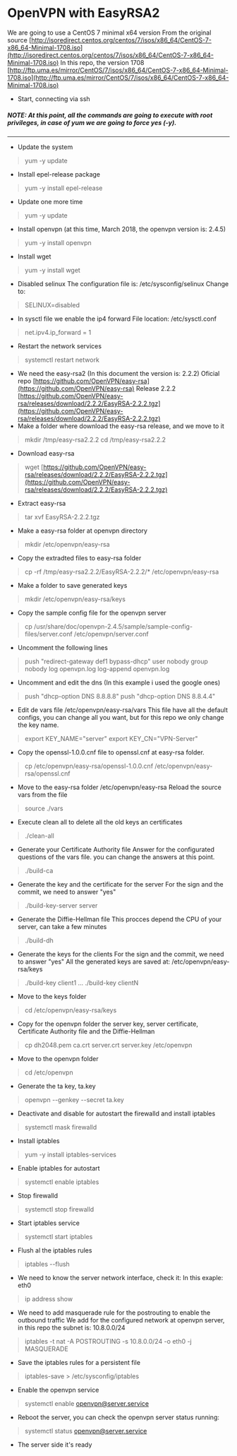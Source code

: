 # OpenVPN with EasyRSA2

We are going to use a CentOS 7 minimal x64 version
From the original source
[http://isoredirect.centos.org/centos/7/isos/x86_64/CentOS-7-x86_64-Minimal-1708.iso](http://isoredirect.centos.org/centos/7/isos/x86_64/CentOS-7-x86_64-Minimal-1708.iso)
In this repo, the version 1708
[http://ftp.uma.es/mirror/CentOS/7/isos/x86_64/CentOS-7-x86_64-Minimal-1708.iso](http://ftp.uma.es/mirror/CentOS/7/isos/x86_64/CentOS-7-x86_64-Minimal-1708.iso)

* Start, connecting via ssh

##### **NOTE:**  At this point, all the commands are going to execute with root privileges, in case of yum we are going to force yes (-y).
----------
* Update the system
> yum -y update
* Install epel-release package
> yum -y install epel-release
* Update one more time
> yum -y update
* Install openvpn (at this time, March 2018, the openvpn version is: 2.4.5)
> yum -y install openvpn
* Install wget
> yum -y install wget
* Disabled selinux
The configuration file is: /etc/sysconfig/selinux
Change to:
> SELINUX=disabled
* In sysctl file we enable the ip4 forward
File location: /etc/sysctl.conf
> net.ipv4.ip_forward = 1
* Restart the network services
> systemctl restart network
* We need the easy-rsa2 (In this document the version is: 2.2.2)
Oficial repo
[https://github.com/OpenVPN/easy-rsa](https://github.com/OpenVPN/easy-rsa)
Release 2.2.2
[https://github.com/OpenVPN/easy-rsa/releases/download/2.2.2/EasyRSA-2.2.2.tgz](https://github.com/OpenVPN/easy-rsa/releases/download/2.2.2/EasyRSA-2.2.2.tgz)
* Make a folder where download the easy-rsa release, and we move to it
> mkdir /tmp/easy-rsa2.2.2
cd /tmp/easy-rsa2.2.2
* Download easy-rsa
> wget  [https://github.com/OpenVPN/easy-rsa/releases/download/2.2.2/EasyRSA-2.2.2.tgz](https://github.com/OpenVPN/easy-rsa/releases/download/2.2.2/EasyRSA-2.2.2.tgz)
* Extract easy-rsa
> tar xvf EasyRSA-2.2.2.tgz
* Make a easy-rsa folder at openvpn directory
> mkdir /etc/openvpn/easy-rsa
* Copy the extradted files to easy-rsa folder
> cp -rf /tmp/easy-rsa2.2.2/EasyRSA-2.2.2/* /etc/openvpn/easy-rsa
* Make a folder to save generated keys
> mkdir /etc/openvpn/easy-rsa/keys
* Copy the sample config file for the openvpn server
> cp /usr/share/doc/openvpn-2.4.5/sample/sample-config-files/server.conf /etc/openvpn/server.conf
* Uncomment the following lines
> push "redirect-gateway def1 bypass-dhcp"
user nobody
group nobody
log openvpn.log
log-append openvpn.log
* Uncomment and edit the dns (In this example i used the google ones)
> push "dhcp-option DNS 8.8.8.8"
push "dhcp-option DNS 8.8.4.4"
* Edit de vars file
/etc/openvpn/easy-rsa/vars
This file have all the default configs, you can change all you want, but for this repo we only change the key name.
> export KEY_NAME="server"
export KEY_CN="VPN-Server"
* Copy the openssl-1.0.0.cnf file to openssl.cnf at easy-rsa folder.
> cp /etc/openvpn/easy-rsa/openssl-1.0.0.cnf /etc/openvpn/easy-rsa/openssl.cnf
* Move to the easy-rsa folder
/etc/openvpn/easy-rsa
Reload the source vars from the file
> source ./vars
* Execute clean all to delete all the old keys an certificates
> ./clean-all
* Generate your Certificate Authority file
Answer for the configurated questions of the vars file. you can change the answers at this point.
> ./build-ca
* Generate the key and the certificate for the server
For the sign and the commit, we need to answer "yes"
> ./build-key-server server
* Generate the Diffie-Hellman file
This procces depend the CPU of your server, can take a few minutes
> ./build-dh
* Generate the keys for the clients
For the sign and the commit, we need to answer "yes"
All the generated keys are saved at: /etc/openvpn/easy-rsa/keys
> ./build-key client1
...
./build-key clientN
* Move to the keys folder
> cd /etc/openvpn/easy-rsa/keys
* Copy for the openvpn folder the server key, server certificate, Certificate Authority file and the Diffie-Hellman
> cp dh2048.pem ca.crt server.crt server.key /etc/openvpn
* Move to the openvpn folder
> cd /etc/openvpn
* Generate the ta key, ta.key
> openvpn --genkey --secret ta.key
* Deactivate and disable for autostart the firewalld and install iptables
> systemctl mask firewalld
* Install iptables
> yum -y install iptables-services
* Enable iptables for autostart
> systemctl enable iptables
* Stop firewalld
> systemctl stop firewalld
* Start iptables service
> systemctl start iptables
* Flush al the iptables rules
> iptables --flush
* We need to know the server network interface, check it:
In this exaple: eth0
> ip address show
* We need to add masquerade rule for the postrouting to enable the outbound traffic
We add for the configured network at openvpn server, in this repo the subnet is: 10.8.0.0/24
> iptables -t nat -A POSTROUTING -s  10.8.0.0/24  -o eth0 -j MASQUERADE
* Save the iptables rules for a persistent file
> iptables-save > /etc/sysconfig/iptables
* Enable the openvpn service
> systemctl enable openvpn@server.service
* Reboot the server, you can check the openvpn server status running:
> systemctl status openvpn@server.service
* The server side it's ready
